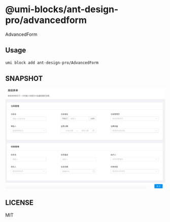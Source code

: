 # @umi-blocks/ant-design-pro/advancedform

AdvancedForm

## Usage

```sh
umi block add ant-design-pro/AdvancedForm
```

## SNAPSHOT

![SNAPSHOT](./snapshot.png)

## LICENSE

MIT
